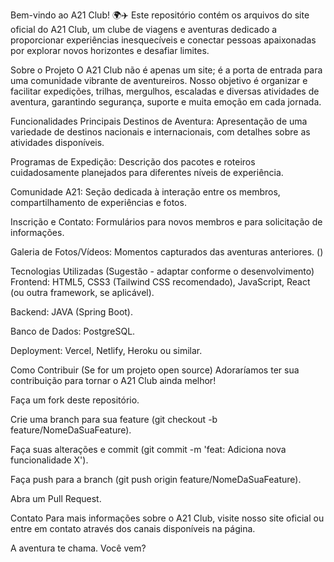 Bem-vindo ao A21 Club! 🌍✈️
Este repositório contém os arquivos do site oficial do A21 Club, um clube de viagens e aventuras dedicado a proporcionar experiências inesquecíveis e conectar pessoas apaixonadas por explorar novos horizontes e desafiar limites.

Sobre o Projeto
O A21 Club não é apenas um site; é a porta de entrada para uma comunidade vibrante de aventureiros. Nosso objetivo é organizar e facilitar expedições, trilhas, mergulhos, escaladas e diversas atividades de aventura, garantindo segurança, suporte e muita emoção em cada jornada.

Funcionalidades Principais
Destinos de Aventura: Apresentação de uma variedade de destinos nacionais e internacionais, com detalhes sobre as atividades disponíveis.

Programas de Expedição: Descrição dos pacotes e roteiros cuidadosamente planejados para diferentes níveis de experiência.

Comunidade A21: Seção dedicada à interação entre os membros, compartilhamento de experiências e fotos.

Inscrição e Contato: Formulários para novos membros e para solicitação de informações.

Galeria de Fotos/Vídeos: Momentos capturados das aventuras anteriores. ()

Tecnologias Utilizadas (Sugestão - adaptar conforme o desenvolvimento)
Frontend: HTML5, CSS3 (Tailwind CSS recomendado), JavaScript, React (ou outra framework, se aplicável).

Backend: JAVA (Spring Boot).

Banco de Dados: PostgreSQL.

Deployment: Vercel, Netlify, Heroku ou similar.

Como Contribuir (Se for um projeto open source)
Adoraríamos ter sua contribuição para tornar o A21 Club ainda melhor!

Faça um fork deste repositório.

Crie uma branch para sua feature (git checkout -b feature/NomeDaSuaFeature).

Faça suas alterações e commit (git commit -m 'feat: Adiciona nova funcionalidade X').

Faça push para a branch (git push origin feature/NomeDaSuaFeature).

Abra um Pull Request.

Contato
Para mais informações sobre o A21 Club, visite nosso site oficial ou entre em contato através dos canais disponíveis na página.

A aventura te chama. Você vem?
